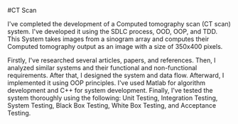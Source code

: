 #CT Scan

I've completed the development of a Computed tomography scan (CT scan) system. I've developed it using the SDLC process, OOD, OOP, and TDD.
This System takes images from a sinogram array and computes their Computed tomography output as an image with a size of 350x400 pixels.

Firstly, I've researched several articles, papers, and references.
Then, I analyzed similar systems and their functional and non-functional requirements. After that, I designed the system and data flow. Afterward, I implemented it using OOP principles. I've used Matlab for algorithm development and C++ for system development.
Finally, I've tested the system thoroughly using the following: Unit Testing, Integration Testing, System Testing, Black Box Testing, White Box Testing, and Acceptance Testing.

